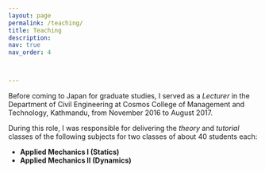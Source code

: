 ```yaml
---
layout: page
permalink: /teaching/
title: Teaching
description: 
nav: true
nav_order: 4



---
```


Before coming to Japan for graduate studies, I served as a *Lecturer* in the Department of Civil Engineering at Cosmos College of Management and Technology, Kathmandu, from November 2016 to August 2017. 

During this role, I was responsible for delivering the *theory* and *tutorial* classes of the following subjects for two classes of about 40 students each:

- **Applied Mechanics I (Statics)**
- **Applied Mechanics II (Dynamics)**